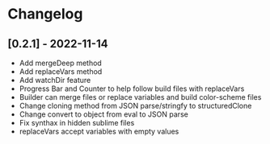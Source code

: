 # Changelog

## [0.2.1] - 2022-11-14

- Add mergeDeep method
- Add replaceVars method
- Add watchDir feature
- Progress Bar and Counter to help follow build files with replaceVars
- Builder can merge files or replace variables and build color-scheme files
- Change cloning method from JSON parse/stringfy to structuredClone
- Change convert to object from eval to JSON parse
- Fix synthax in hidden sublime files
- replaceVars accept variables with empty values